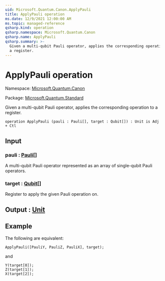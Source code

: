 ```yaml
---
uid: Microsoft.Quantum.Canon.ApplyPauli
title: ApplyPauli operation
ms.date: 12/9/2021 12:00:00 AM
ms.topic: managed-reference
qsharp.kind: operation
qsharp.namespace: Microsoft.Quantum.Canon
qsharp.name: ApplyPauli
qsharp.summary: >-
  Given a multi-qubit Pauli operator, applies the corresponding operation to
  a register.
---
```


# ApplyPauli operation

Namespace: [Microsoft.Quantum.Canon](xref:Microsoft.Quantum.Canon)

Package: [Microsoft.Quantum.Standard](https://nuget.org/packages/Microsoft.Quantum.Standard)


Given a multi-qubit Pauli operator, applies the corresponding operation toa register.

```qsharp
operation ApplyPauli (pauli : Pauli[], target : Qubit[]) : Unit is Adj + Ctl
```


## Input

### pauli : [Pauli](xref:microsoft.quantum.qsharp.valueliterals#pauli-literals)[]

A multi-qubit Pauli operator represented as an array of single-qubit Pauli operators.


### target : [Qubit](xref:microsoft.quantum.qsharp.valueliterals#qubit-literals)[]

Register to apply the given Pauli operation on.



## Output : [Unit](xref:microsoft.quantum.qsharp.valueliterals#unit-literal)



## Example

The following are equivalent:```qsharpApplyPauli([PauliY, PauliZ, PauliX], target);```and```qsharpY(target[0]);Z(target[1]);X(target[2]);```